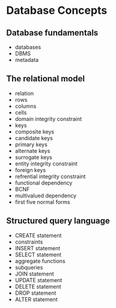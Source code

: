 # Database Concepts

## Database fundamentals

- databases
- DBMS
- metadata

## The relational model

- relation
- rows
- columns
- cells
- domain integrity constraint
- keys
- composite keys
- candidate keys
- primary keys
- alternate keys
- surrogate keys
- entity integrity constraint
- foreign keys
- refrential integrity constraint
- functional dependency
- BCNF
- multivalued dependency
- first five normal forms

## Structured query language

- CREATE statement
- constraints
- INSERT statement
- SELECT statement
- aggregate functions
- subqueries
- JOIN statement
- UPDATE statement
- DELETE statement
- DROP statement
- ALTER statement
